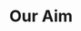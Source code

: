 ---
title: "Our Aim"
draft: false
# page title background image
bg_image: "images/backgrounds/page-title.jpg"
# meta description
description : "this is meta description"
---
